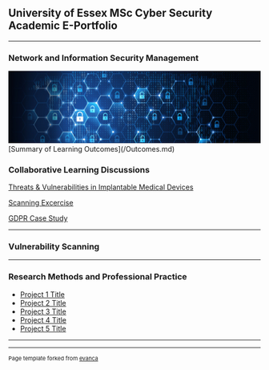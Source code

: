 ## University of Essex MSc Cyber Security Academic E-Portfolio

---

### Network and Information Security Management  
<img src="images/network-security.jpeg"/>
[Summary of Learning Outcomes](/Outcomes.md)

### Collaborative Learning Discussions 
[Threats & Vulnerabilities in Implantable Medical Devices](/disc1.md)


[Scanning Excercise](/scan.md)


[GDPR Case Study](/case.md)


---

### Vulnerability Scanning

---

### Research Methods and Professional Practice 

- [Project 1 Title](http://example.com/)
- [Project 2 Title](http://example.com/)
- [Project 3 Title](http://example.com/)
- [Project 4 Title](http://example.com/)
- [Project 5 Title](http://example.com/)

---




---
<p style="font-size:11px">Page template forked from <a href="https://github.com/evanca/quick-portfolio">evanca</a></p>
<!-- Remove above link if you don't want to attibute -->
